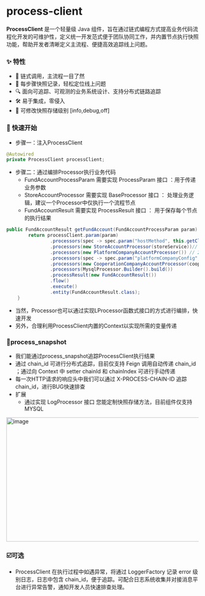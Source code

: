 # process-client
**ProcessClient** 是一个轻量级 Java 组件，旨在通过链式编程方式提高业务代码流程化开发的可维护性，定义统一开发范式便于团队协同工作，并内置节点执行快照功能，帮助开发者清晰定义主流程、便捷高效追踪线上问题。


 ### ✨ 特性

- 🚀 链式调用，主流程一目了然
- 🧠 每步骤快照记录，轻松定位线上问题
- 🔍 面向可追踪、可观测的业务系统设计、支持分布式链路追踪
- 🛠️ 易于集成，零侵入
- 🔧 可修改快照存储级别 [info,debug,off]


### 🌟 快速开始

- 步骤一：注入ProcessClient
```java
@Autowired
private ProcessClient processClient;
```
- 步骤二：通过编排Processor执行业务代码
  - FundAccountProcessParam 需要实现 ProcessParam 接口 ：用于传递业务参数
  - StoreAccountProcessor 需要实现 BaseProcessor 接口 ： 处理业务逻辑，建议一个Processor中仅执行一个流程节点
  - FundAccountResult 需要实现 ProcessResult 接口 ： 用于保存每个节点的执行结果
```java
public FundAccountResult getFundAccount(FundAccountProcessParam param) {
        return processClient.param(param)
                .processors(spec -> spec.param("hostMethod", this.getClass().getName() + ".getFundAccount"))
                .processors(new StoreAccountProcessor(storeService))// 1.获取门店账户信息
                .processors(new PlatformCompanyAccountProcessor()) // 2.获取平台公司账户信息
                .processors(spec -> spec.param("platformCompanyConfig", platformCompanyConfig)) 
                .processors(new CooperationCompanyAccountProcessor(cooperationCompanyService)) // 3.获取合作公司账户信息
                .processors(MysqlProcessor.Builder().build())
                .processResult(new FundAccountResult())
                .flow()
                .execute()
                .entity(FundAccountResult.class);
    }

```
- 当然，Processor也可以通过实现LProcessor函数式接口的方式进行编排，快速开发
- 另外，合理利用ProcessClient内置的Context以实现所需的变量传递

  
### 📔process_snapshot
- 我们能通过process_snapshot追踪ProcessClient执行结果
- 通过 chain_id 可进行分布式追踪，目前仅支持 Feign 调用自动传递 chain_id ；通过向 Context 中 setter chainId 和 chainIndex 可进行手动传递
- 每一次HTTP请求的响应头中我们可以通过 X-PROCESS-CHAIN-ID 追踪 chain_id，进行BUG快速排查
- 扩展
  - 通过实现 LogProcessor 接口 您能定制快照存储方法，目前组件仅支持 MYSQL
<img width="1168" height="325" alt="image" src="https://github.com/user-attachments/assets/6cde9938-dd33-4381-8d10-cae150fbf21f" />



### ☑️可选
- ProcessClient 在执行过程中如遇异常，将通过 LoggerFactory 记录 error 级别日志，日志中包含 chain_id，便于追踪。可配合日志系统收集并对接消息平台进行异常告警，通知开发人员快速排查处理。
